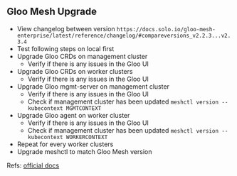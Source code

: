 ## Gloo Mesh Upgrade

- View changelog between version `https://docs.solo.io/gloo-mesh-enterprise/latest/reference/changelog/#compareversions_v2.2.3...v2.3.4`
- Test following steps on local first
- Upgrade Gloo CRDs on management cluster
  - Verify if there is any issues in the Gloo UI
- Upgrade Gloo CRDs on worker clusters
  - Verify if there is any issues in the Gloo UI
- Upgrade Gloo mgmt-server on management cluster
  - Verify if there is any issues in the Gloo UI
  - Check if management cluster has been updated `meshctl version --kubecontext MGMTCONTEXT`
- Upgrade Gloo agent on worker cluster
  - Verify if there is any issues in the Gloo UI
  - Check if management cluster has been updated `meshctl version --kubecontext WORKERCONTEXT`
- Repeat for every worker clusters
- Upgrade meshctl to match Gloo Mesh version

Refs: [official docs](https://docs.solo.io/gloo-mesh-enterprise/latest/setup/upgrade/upgrade/)
